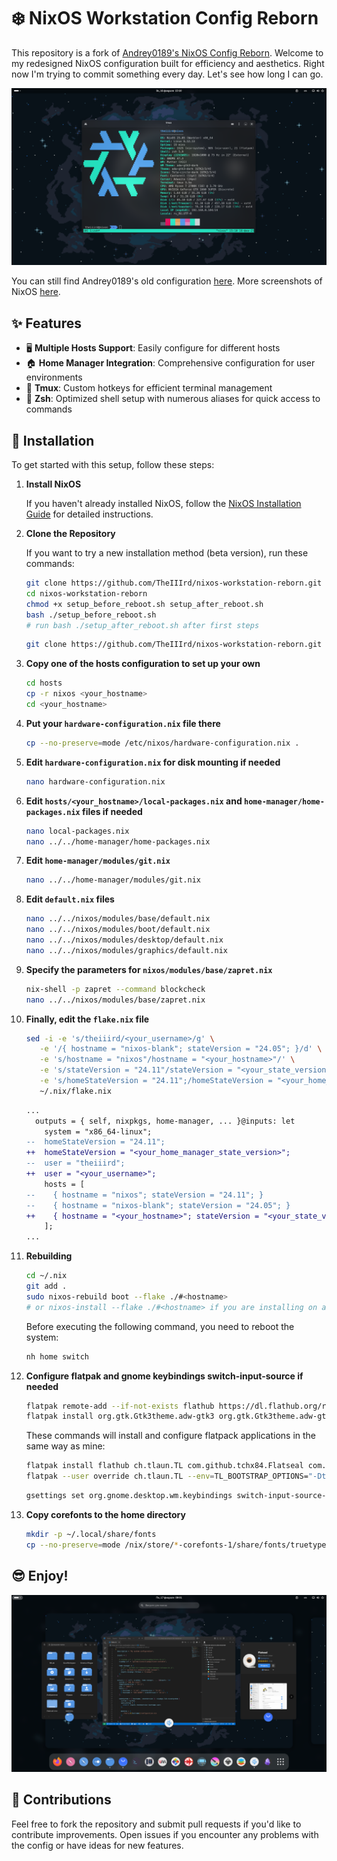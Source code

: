 # ❄️ NixOS Workstation Config Reborn

This repository is a fork of [Andrey0189's NixOS Config Reborn](https://github.com/Andrey0189/nixos-config-reborn). Welcome to my redesigned NixOS configuration built for efficiency and aesthetics. Right now I'm trying to commit something every day. Let's see how long I can go.

![screenshot-nixos-gnome](./screenshots/screenshot-gnome-1.png)

You can still find Andrey0189's old configuration [here](https://github.com/Andrey0189/nixos-config). More screenshots of NixOS [here](./screenshots).

## ✨ Features

- 🖥️ **Multiple Hosts Support**: Easily configure for different hosts
- 🏠 **Home Manager Integration**: Comprehensive configuration for user environments
- 🧇 **Tmux**: Custom hotkeys for efficient terminal management
- 🌟 **Zsh**: Optimized shell setup with numerous aliases for quick access to commands

## 🚀 Installation

To get started with this setup, follow these steps:

1. **Install NixOS**

   If you haven't already installed NixOS, follow the [NixOS Installation Guide](https://nixos.org/manual/nixos/stable/#sec-installation) for detailed instructions.

2. **Clone the Repository**

    If you want to try a new installation method (beta version), run these commands:
    ```bash
    git clone https://github.com/TheIIIrd/nixos-workstation-reborn.git
    cd nixos-workstation-reborn
    chmod +x setup_before_reboot.sh setup_after_reboot.sh
    bash ./setup_before_reboot.sh
    # run bash ./setup_after_reboot.sh after first steps
    ```

    ```bash
    git clone https://github.com/TheIIIrd/nixos-workstation-reborn.git ~/.nix && cd ~/.nix
    ```

3. **Copy one of the hosts configuration to set up your own**

    ```bash
    cd hosts
    cp -r nixos <your_hostname>
    cd <your_hostname>
    ```

4. **Put your `hardware-configuration.nix` file there**

    ```bash
    cp --no-preserve=mode /etc/nixos/hardware-configuration.nix .
    ```

5. **Edit `hardware-configuration.nix` for disk mounting if needed**

    ```bash
    nano hardware-configuration.nix
    ```

6. **Edit `hosts/<your_hostname>/local-packages.nix` and `home-manager/home-packages.nix` files if needed**

    ```bash
    nano local-packages.nix
    nano ../../home-manager/home-packages.nix
    ```

7. **Edit `home-manager/modules/git.nix`**

    ```bash
    nano ../../home-manager/modules/git.nix
    ```

8. **Edit `default.nix` files**

    ```bash
    nano ../../nixos/modules/base/default.nix
    nano ../../nixos/modules/boot/default.nix
    nano ../../nixos/modules/desktop/default.nix
    nano ../../nixos/modules/graphics/default.nix
    ```

9. **Specify the parameters for `nixos/modules/base/zapret.nix`**

    ```bash
    nix-shell -p zapret --command blockcheck
    nano ../../nixos/modules/base/zapret.nix
    ```

10. **Finally, edit the `flake.nix` file**

    ```bash
    sed -i -e 's/theiiird/<your_username>/g' \
       -e '/{ hostname = "nixos-blank"; stateVersion = "24.05"; }/d' \
       -e 's/hostname = "nixos"/hostname = "<your_hostname>"/' \
       -e 's/stateVersion = "24.11"/stateVersion = "<your_state_version>"/' \
       -e 's/homeStateVersion = "24.11";/homeStateVersion = "<your_home_manager_state_version>";/' \
       ~/.nix/flake.nix
    ```

    ```diff
    ...
      outputs = { self, nixpkgs, home-manager, ... }@inputs: let
        system = "x86_64-linux";
    --  homeStateVersion = "24.11";
    ++  homeStateVersion = "<your_home_manager_state_version>";
    --  user = "theiiird";
    ++  user = "<your_username>";
        hosts = [
    --    { hostname = "nixos"; stateVersion = "24.11"; }
    --    { hostname = "nixos-blank"; stateVersion = "24.05"; }
    ++    { hostname = "<your_hostname>"; stateVersion = "<your_state_version>"; }
        ];
    ...
    ```

11. **Rebuilding**

    ```bash
    cd ~/.nix
    git add .
    sudo nixos-rebuild boot --flake ./#<hostname>
    # or nixos-install --flake ./#<hostname> if you are installing on a fresh system
    ```

    Before executing the following command, you need to reboot the system:
    ```bash
    nh home switch
    ```

12. **Configure flatpak and gnome keybindings switch-input-source if needed**

    ```bash
    flatpak remote-add --if-not-exists flathub https://dl.flathub.org/repo/flathub.flatpakrepo
    flatpak install org.gtk.Gtk3theme.adw-gtk3 org.gtk.Gtk3theme.adw-gtk3-dark
    ```

    These commands will install and configure flatpack applications in the same way as mine:
    ```bash
    flatpak install flathub ch.tlaun.TL com.github.tchx84.Flatseal com.heroicgameslauncher.hgl page.codeberg.libre_menu_editor.LibreMenuEditor
    flatpak --user override ch.tlaun.TL --env=TL_BOOTSTRAP_OPTIONS="-Dtl.useForce"
    ```

    ```bash
    gsettings set org.gnome.desktop.wm.keybindings switch-input-source-backward "['<Alt>Shift_L']"
    ```

13. **Copy corefonts to the home directory**

    ```bash
    mkdir -p ~/.local/share/fonts
    cp --no-preserve=mode /nix/store/*-corefonts-1/share/fonts/truetype/* ~/.local/share/fonts
    ```

## 😎 Enjoy!

![screenshot-nixos-gnome](./screenshots/screenshot-gnome-2.png)

## 🤝 Contributions

Feel free to fork the repository and submit pull requests if you'd like to contribute improvements. Open issues if you encounter any problems with the config or have ideas for new features.
